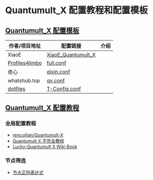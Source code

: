 # Quantumult_X 配置教程和配置模板

## [Quantumult_X 配置模板](https://github.com/LaolunsiG/PCR/tree/main/Config_File/Quantumult_X/Config)

| 作者/项目地址                                                      | 配置链接                                                                                                                                      | 介绍  |
| ------------------------------------------------------------ | ----------------------------------------------------------------------------------------------------------------------------------------- | --- |
| XiaoE                                                        | [XiaoE_Quantumult_X](https://raw.githubusercontent.com/LaolunsiG/XiaoE_PCR/main/Config_File/Quantumult_X/XiaoE_Quantumult_X.yaml)         |     |
| [Profiles4limbo](https://github.com/limbopro/Profiles4limbo) | [full.conf](https://raw.githubusercontent.com/limbopro/Profiles4limbo/main/full.conf)                                                     |     |
| 奇心                                                           | [qixin.conf](https://raw.githubusercontent.com/zwf234/rules/master/QuantumultX/qixin.conf)                                                |     |
| whatshub.top                                                 | [qx.conf](https://whatshub.top/config/qx.conf)                                                                                            |     |
| [dotfiles](https://github.com/Theo-Messi/dotfiles)           | [T-Config.conf](https://raw.githubusercontent.com/Theo-Messi/dotfiles/1e92adaf4c13afe9f62c95d8340092d6ca1dea65/QuantumultX/T-Config.conf) |     |

## [Quantumult_X 配置教程](https://github.com/LaolunsiG/PCR/blob/main/Config_File/Quantumult_X/Quantumult_X%20%E9%85%8D%E7%BD%AE%E6%95%99%E7%A8%8B%E5%92%8C%E9%85%8D%E7%BD%AE%E6%A8%A1%E6%9D%BF.md)

### 全局配置教程
- [rencuijian/Quantumult-X](https://github.com/rencuijian/Quantumult-X)
- [Quantumult X 不完全教程](https://www.notion.so/kopshawn/Quantumult-X-1d32ddc6e61c4892ad2ec5ea47f00917)
- [Lucky-Quantumult X Wiki Book](https://qx.atlucky.me/)

### 节点筛选
- [节点正则表达式](https://github.com/LaolunsiG/XiaoE_PCR/blob/main/Config_File/%E8%8A%82%E7%82%B9%E7%9A%84%E6%AD%A3%E5%88%99%E8%A1%A8%E8%BE%BE%E5%BC%8F.md)

